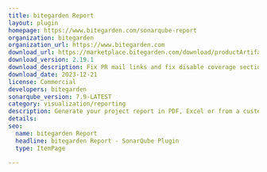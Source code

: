 ```yaml
---
title: bitegarden Report
layout: plugin
homepage: https://www.bitegarden.com/sonarqube-report
organization: bitegarden
organization_url: https://www.bitegarden.com
download_url: https://marketplace.bitegarden.com/download/productArtifact?productName=bitegarden-sonarqube-report&productVersion=2.19.1&productFileExt=jar&customerEmail=sonarplugins@gmail.com&customerName=sonarqube&customerSurnames=marketplace&customerCompany=bitegarden
download_version: 2.19.1
download_description: Fix PR mail links and fix disable coverage section bug
download_date: 2023-12-21
license: Commercial
developers: bitegarden
sonarqube_version: 7.9-LATEST
category: visualization/reporting
description: Generate your project report in PDF, Excel or from a customizable Open Document (ODT)
details: 
seo:
  name: bitegarden Report
  headline: bitegarden Report - SonarQube Plugin
  type: ItemPage

---
```

